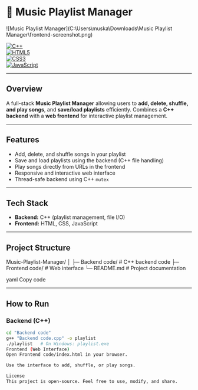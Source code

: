 # 🎵 Music Playlist Manager

![Music Playlist Manager](C:\Users\muska\Downloads\Music Playlist Manager\frontend-screenshot.png)  

[![C++](https://img.shields.io/badge/Backend-C++-blue)](https://isocpp.org/)  
[![HTML5](https://img.shields.io/badge/Frontend-HTML5-orange)](https://developer.mozilla.org/en-US/docs/Web/HTML)  
[![CSS3](https://img.shields.io/badge/CSS3-blue)](https://developer.mozilla.org/en-US/docs/Web/CSS)  
[![JavaScript](https://img.shields.io/badge/JavaScript-yellow)](https://developer.mozilla.org/en-US/docs/Web/JavaScript)

---

## **Overview**
A full-stack **Music Playlist Manager** allowing users to **add, delete, shuffle, and play songs**, and **save/load playlists** efficiently. Combines a **C++ backend** with a **web frontend** for interactive playlist management.

---

## **Features**
- Add, delete, and shuffle songs in your playlist  
- Save and load playlists using the backend (C++ file handling)  
- Play songs directly from URLs in the frontend  
- Responsive and interactive web interface  
- Thread-safe backend using C++ `mutex`  

---

## **Tech Stack**
- **Backend:** C++ (playlist management, file I/O)  
- **Frontend:** HTML, CSS, JavaScript  

---

## **Project Structure**
Music-Playlist-Manager/
│
├─ Backend code/ # C++ backend code
├─ Frontend code/ # Web interface
└─ README.md # Project documentation

yaml
Copy code

---

## **How to Run**

### Backend (C++)
```bash
cd "Backend code"
g++ "Backend code.cpp" -o playlist
./playlist   # On Windows: playlist.exe
Frontend (Web Interface)
Open Frontend code/index.html in your browser.

Use the interface to add, shuffle, or play songs.

License
This project is open-source. Feel free to use, modify, and share.

